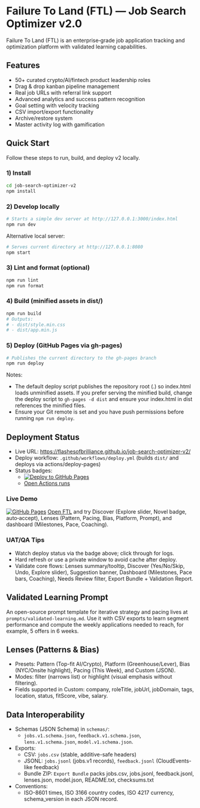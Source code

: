 # Failure To Land (FTL) — Job Search Optimizer v2.0

Failure To Land (FTL) is an enterprise‑grade job application tracking and optimization platform with validated learning capabilities.

## Features
- 50+ curated crypto/AI/fintech product leadership roles
- Drag & drop kanban pipeline management
- Real job URLs with referral link support
- Advanced analytics and success pattern recognition
- Goal setting with velocity tracking
- CSV import/export functionality
- Archive/restore system
- Master activity log with gamification

## Quick Start
Follow these steps to run, build, and deploy v2 locally.

### 1) Install

```bash
cd job-search-optimizer-v2
npm install
```

### 2) Develop locally

```bash
# Starts a simple dev server at http://127.0.0.1:3000/index.html
npm run dev
```

Alternative local server:

```bash
# Serves current directory at http://127.0.0.1:8080
npm start
```

### 3) Lint and format (optional)

```bash
npm run lint
npm run format
```

### 4) Build (minified assets in dist/)

```bash
npm run build
# Outputs:
# - dist/style.min.css
# - dist/app.min.js
```

### 5) Deploy (GitHub Pages via gh-pages)

```bash
# Publishes the current directory to the gh-pages branch
npm run deploy
```

Notes:
- The default deploy script publishes the repository root (.) so index.html loads unminified assets. If you prefer serving the minified build, change the deploy script to `gh-pages -d dist` and ensure your index.html in dist references the minified files.
- Ensure your Git remote is set and you have push permissions before running `npm run deploy`.

## Deployment Status

- Live URL: https://flashesofbrilliance.github.io/job-search-optimizer-v2/
- Deploy workflow: `.github/workflows/deploy.yml` (builds `dist/` and deploys via actions/deploy-pages)
- Status badges:
  - [![Deploy to GitHub Pages](https://github.com/flashesofbrilliance/job-search-optimizer-v2/actions/workflows/deploy.yml/badge.svg)](https://github.com/flashesofbrilliance/job-search-optimizer-v2/actions/workflows/deploy.yml)
  - [Open Actions runs](https://github.com/flashesofbrilliance/job-search-optimizer-v2/actions)

### Live Demo

[![GitHub Pages](https://img.shields.io/badge/FTL-Live_Demo-2ea44f?logo=github&logoColor=white)](https://flashesofbrilliance.github.io/job-search-optimizer-v2/)
[Open FTL](https://flashesofbrilliance.github.io/job-search-optimizer-v2/) and try Discover (Explore slider, Novel badge, auto‑accept), Lenses (Pattern, Pacing, Bias, Platform, Prompt), and dashboard (Milestones, Pace, Coaching).

### UAT/QA Tips
- Watch deploy status via the badge above; click through for logs.
- Hard refresh or use a private window to avoid cache after deploy.
- Validate core flows: Lenses summary/tooltip, Discover (Yes/No/Skip, Undo, Explore slider), Suggestion banner, Dashboard (Milestones, Pace bars, Coaching), Needs Review filter, Export Bundle + Validation Report.

## Validated Learning Prompt

An open-source prompt template for iterative strategy and pacing lives at `prompts/validated-learning.md`. Use it with CSV exports to learn segment performance and compute the weekly applications needed to reach, for example, 5 offers in 6 weeks.

## Lenses (Patterns & Bias)

- Presets: Pattern (Top-fit AI/Crypto), Platform (Greenhouse/Lever), Bias (NYC/Onsite highlight), Pacing (This Week), and Custom (JSON).
- Modes: filter (narrows list) or highlight (visual emphasis without filtering).
- Fields supported in Custom: company, roleTitle, jobUrl, jobDomain, tags, location, status, fitScore, vibe, salary.

## Data Interoperability

- Schemas (JSON Schema) in `schemas/`:
  - `jobs.v1.schema.json`, `feedback.v1.schema.json`, `lens.v1.schema.json`, `model.v1.schema.json`.
- Exports:
  - CSV: `jobs.csv` (stable, additive-safe headers)
  - JSONL: `jobs.jsonl` (jobs.v1 records), `feedback.jsonl` (CloudEvents-like feedback)
  - Bundle ZIP: `Export Bundle` packs jobs.csv, jobs.jsonl, feedback.jsonl, lenses.json, model.json, README.txt, checksums.txt
- Conventions:
  - ISO-8601 times, ISO 3166 country codes, ISO 4217 currency, schema_version in each JSON record.
